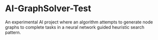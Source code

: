 # AI-GraphSolver-Test
An experimental AI project where an algorithm attempts to generate node graphs to complete tasks in a neural network guided heuristic search pattern.
